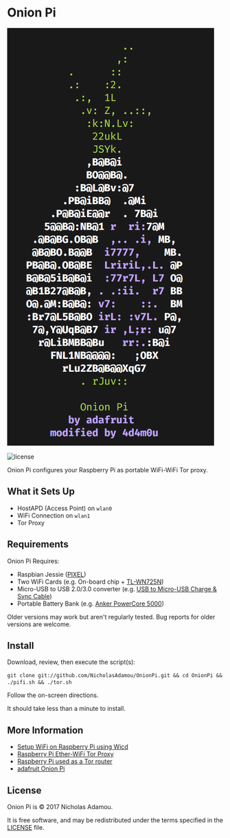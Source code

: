 Onion Pi
========
![logo](logo.png)

![license](https://img.shields.io/apm/l/vim-mode.svg)

Onion Pi configures your Raspberry Pi as portable WiFi-WiFi Tor proxy.

What it Sets Up
------------
* HostAPD (Access Point) on `wlan0`
* WiFi Connection on `wlan1`
* Tor Proxy

Requirements
------------

Onion Pi Requires:

* Raspbian Jessie ([PIXEL](https://www.raspberrypi.org/downloads/raspbian/))
* Two WiFi Cards (e.g. On-board chip + [TL-WN725N](https://www.amazon.com/gp/product/B008IFXQFU/ref=oh_aui_detailpage_o03_s00?ie=UTF8&psc=1))
* Micro-USB to USB 2.0/3.0 converter (e.g. [USB to Micro-USB Charge & Sync Cable](https://www.amazon.com/gp/product/B00SVVY844/ref=oh_aui_detailpage_o05_s00?ie=UTF8&psc=1))
* Portable Battery Bank (e.g. [Anker PowerCore 5000](https://www.amazon.com/gp/product/B01CU1EC6Y/ref=oh_aui_detailpage_o02_s00?ie=UTF8&psc=1))

Older versions may work but aren't regularly tested. Bug reports for older versions are welcome.

Install
-------

Download, review, then execute the script(s):

```
git clone git://github.com/NicholasAdamou/OnionPi.git && cd OnionPi && ./pifi.sh && ./tor.sh
```

Follow the on-screen directions.

It should take less than a minute to install.

More Information
-------

* [Setup WiFi on Raspberry Pi using Wicd](http://blog.ubidots.com/setup-wifi-on-raspberry-pi-using-wicd)
* [Raspberry Pi Ether-WiFi Tor Proxy](https://github.com/breadtk/onion_pi)
* [Raspberry Pi used as a Tor router](https://gary-dalton.github.io/RaspberryPi-projects/rpi_tor.html)
* [adafruit Onion Pi](https://learn.adafruit.com/onion-pi/install-tor)

License
-------

Onion Pi is © 2017 Nicholas Adamou.

It is free software, and may be redistributed under the terms specified in the [LICENSE] file.

[LICENSE]: LICENSE
